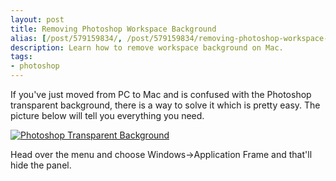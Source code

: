 ```yaml
---
layout: post
title: Removing Photoshop Workspace Background
alias: [/post/579159834/, /post/579159834/removing-photoshop-workspace-background]
description: Learn how to remove workspace background on Mac.
tags:
- photoshop
---
```

If you've just moved from PC to Mac and is confused with the Photoshop transparent background, there is a way to solve it which is pretty easy. The picture below will tell you everything you need.

[ ![Photoshop Transparent Background][img1] ](http://images.sayzlim.net/2010/05/photoshop_application_bar.jpg "Photoshop Transparent Background")

[img1]: http://images.sayzlim.net/2010/05/photoshop_application_bar.jpg "Photoshop Transparent Background"

Head over the menu and choose Windows->Application Frame and that'll hide the panel.